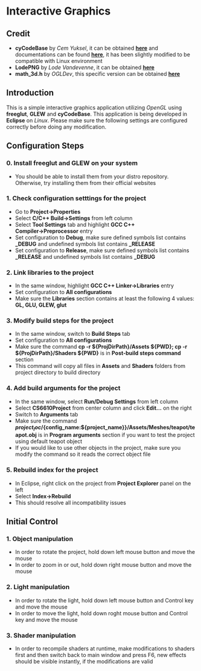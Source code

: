 # Interactive Graphics

## Credit
- **cyCodeBase** by *Cem Yuksel*, it can be obtained **[here](https://github.com/cemyuksel/cyCodeBase "cyCodeBase source code")** and documentations can be found **[here](http://www.cemyuksel.com/cyCodeBase/code.html "cyCodeBase documentation")**, it has been slightly modified to be compatible with Linux environment
- **LodePNG** by *Lode Vandevenne*, it can be obtained **[here](http://lodev.org/lodepng/ "LodePNG source code")**
- **math_3d.h** by *OGLDev*, this specific version can be obtained **[here](https://github.com/triplepointfive/ogldev/blob/master/tutorial21/math_3d.h "math_3d.h source code")**

## Introduction
 This is a simple interactive graphics application utilizing *OpenGL* using **freeglut**, **GLEW** and **cyCodeBase**.
 This application is being developed in **Eclipse** on *Linux*.
 Please make sure the following settings are configured correctly before doing any modification.

## Configuration Steps
### 0. Install freeglut and GLEW on your system
  - You should be able to install them from your distro repository. Otherwise, try installing them from their official websites
 
### 1. Check configuration setttings for the project
  - Go to **Project→Properties**
  - Select **C/C++ Build→Settings** from left column
  - Select **Tool Settings** tab and highlight **GCC C++ Compiler→Preprocessor** entry
  - Set configuration to **Debug**, make sure defined symbols list contains **_DEBUG** and undefined symbols list contains **_RELEASE**
  - Set configuration to **Release**, make sure defined symbols list contains **_RELEASE** and undefined symbols list contains **_DEBUG**

### 2. Link libraries to the project
  - In the same window, highlight **GCC C++ Linker→Libraries** entry
  - Set configuration to **All configurations**
  - Make sure the **Libraries** section contains at least the following 4 values: **GL, GLU, GLEW, glut**
  
### 3. Modify build steps for the project
  - In the same window, switch to **Build Steps** tab
  - Set configuration to **All configurations**
  - Make sure the command **cp -r ${ProjDirPath}/Assets ${PWD}; cp -r ${ProjDirPath}/Shaders ${PWD}** is in **Post-build steps command** section
  - This command will copy all files in **Assets** and **Shaders** folders from project directory to build directory
  
### 4. Add build arguments for the project
  - In the same window, select **Run/Debug Settings** from left column
  - Select **CS6610Project** from center column and click **Edit...** on the right
  - Switch to **Arguments** tab
  - Make sure the command **${project_loc}/${config_name:${project_name}}/Assets/Meshes/teapot/teapot.obj** is in **Program arguments** section if you want to test the project using default teapot object
  - If you would like to use other objects in the project, make sure you modify the command so it reads the correct object file
  
### 5. Rebuild index for the project
  - In Eclipse, right click on the project from **Project Explorer** panel on the left
  - Select **Index→Rebuild**
  - This should resolve all incompatibility issues
  
## Initial Control
### 1. Object manipulation
  - In order to rotate the project, hold down left mouse button and move the mouse
  - In order to zoom in or out, hold down right mouse button and move the mouse

### 2. Light manipulation
  - In order to rotate the light, hold down left mouse button and Control key and move the mouse
  - In order to move the light, hold down roght mouse button and Control key and move the mouse
  
### 3. Shader manipulation
  - In order to recompile shaders at runtime, make modifications to shaders first and then switch back to main window and press F6, new effects should be visible instantly, if the modifications are valid

